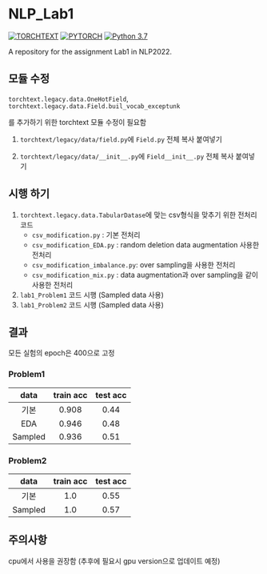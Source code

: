 
# NLP_Lab1
[![TORCHTEXT](https://img.shields.io/badge/Torchtext-0.8.1-811zAB)](https://www.python.org/downloads/release/python-360/)
[![PYTORCH](https://img.shields.io/badge/Pytorch-1.8.1-8118AB)](https://www.python.org/downloads/release/python-360/)
[![Python 3.7](https://img.shields.io/badge/Python-3.7-3776AB)](https://www.python.org/downloads/release/python-360/)

A repository for the assignment Lab1 in NLP2022.


## 모듈 수정
`torchtext.legacy.data.OneHotField`, `torchtext.legacy.data.Field.buil_vocab_exceptunk`

를 추가하기 위한 torchtext 모듈 수정이 필요함

1. `torchtext/legacy/data/field.py`에 `Field.py` 전체 복사 붙여넣기

2. `torchtext/legacy/data/__init__.py`에 `Field__init__.py` 전체 복사 붙여넣기

## 시행 하기
1. `torchtext.legacy.data.TabularDatase`에 맞는 csv형식을 맞추기 위한 전처리 코드
    + `csv_modification.py` : 기본 전처리
    + `csv_modification_EDA.py` : random deletion data augmentation 사용한 전처리
    + `csv_modification_imbalance.py`: over sampling을 사용한 전처리
    + `csv_modification_mix.py` : data augmentation과 over sampling을 같이 사용한 전처리
2. `lab1_Problem1` 코드 시행 (Sampled data 사용)
3. `lab1_Problem2` 코드 시행 (Sampled data 사용)

## 결과
모든 실험의 epoch은 400으로 고정
### Problem1
|data|train acc|test acc|
|:---:|:---:|:---:|
|기본|0.908|0.44|
|EDA|0.946|0.48|
|Sampled|0.936|0.51|
### Problem2
|data|train acc|test acc|
|:---:|:---:|:---:|
|기본|1.0|0.55|
|Sampled|1.0|0.57|

## 주의사항
cpu에서 사용을 권장함
(추후에 필요시 gpu version으로 업데이트 예정)